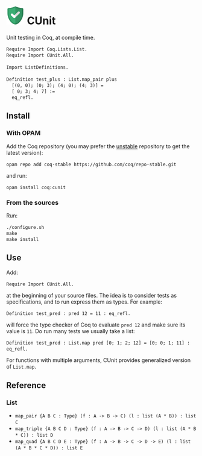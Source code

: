 # ![Logo](https://raw.githubusercontent.com/clarus/icons/master/shield-48.png) CUnit
Unit testing in Coq, at compile time.

    Require Import Coq.Lists.List.
    Require Import CUnit.All.

    Import ListDefinitions.

    Definition test_plus : List.map_pair plus
      [(0, 0); (0; 3); (4; 0); (4; 3)] =
      [ 0; 3; 4; 7] :=
      eq_refl.

## Install
### With OPAM
Add the Coq repository (you may prefer the [unstable](https://github.com/coq/repo-unstable) repository to get the latest version):

    opam repo add coq-stable https://github.com/coq/repo-stable.git

and run:

    opam install coq:cunit

### From the sources
Run:

    ./configure.sh
    make
    make install

## Use
Add:

    Require Import CUnit.All.

at the beginning of your source files. The idea is to consider tests as specifications, and to run express them as types. For example:

    Definition test_pred : pred 12 = 11 : eq_refl.

will force the type checker of Coq to evaluate `pred 12` and make sure its value is `11`. Do run many tests we usually take a list:

    Definition test_pred : List.map pred [0; 1; 2; 12] = [0; 0; 1; 11] : eq_refl.

For functions with multiple arguments, CUnit provides generalized version of `List.map`.

## Reference
### List
* `map_pair {A B C : Type} (f : A -> B -> C) (l : list (A * B)) : list C`
* `map_triple {A B C D : Type} (f : A -> B -> C -> D) (l : list (A * B * C)) : list D`
* `map_quad {A B C D E : Type} (f : A -> B -> C -> D -> E) (l : list (A * B * C * D)) : list E`
